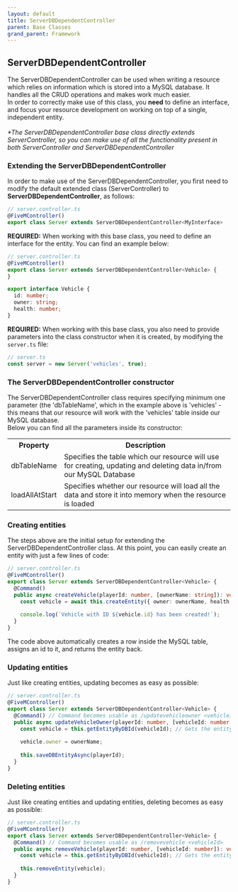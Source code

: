 ```yaml
---
layout: default
title: ServerDBDependentController
parent: Base Classes
grand_parent: Framework
---
```


## ServerDBDependentController
The ServerDBDependentController can be used when writing a resource which relies on information which is stored into a MySQL database. It handles all the CRUD operations and makes work much easier.
<br>In order to correctly make use of this class, you **need** to define an interface, and focus your resource development on working on top of a single, independent entity.<br><br>
*\*The ServerDBDependentController base class directly extends ServerController, so you can make use of all the functionality present in both ServerController and ServerDBDependentController*


### [](#extending)Extending the ServerDBDependentController
In order to make use of the ServerDBDependentController, you first need to modify the default extended class (ServerController) to **ServerDBDependentController**, as follows:
```ts
// server.controller.ts
@FiveMController()
export class Server extends ServerDBDependentController<MyInterface>
```

**REQUIRED:** When working with this base class, you need to define an interface for the entity. You can find an example below:

```ts
// server.controller.ts
@FiveMController()
export class Server extends ServerDBDependentController<Vehicle> {
}

export interface Vehicle {
  id: number;
  owner: string;
  health: number;
}
```

**REQUIRED:** When working with this base class, you also need to provide parameters into the class constructor when it is created, by modifying the `server.ts` file:

```ts
// server.ts
const server = new Server('vehicles', true);
```

### [](#constructor)The ServerDBDependentController constructor
The ServerDBDependentController class requires specifying minimum one parameter (the 'dbTableName', which in the example above is 'vehicles' - this means that our resource will
work with the 'vehicles' table inside our MySQL database.
<br>Below you can find all the parameters inside its constructor:

<table>
  <tr>
    <th>Property</th>
    <th>Description</th>
  </tr>
  <tr>
    <td>dbTableName</td>
    <td>Specifies the table which our resource will use for creating, updating and deleting data in/from our MySQL Database</td>
  </tr>
  <tr>
    <td>loadAllAtStart</td>
    <td>Specifies whether our resource will load all the data and store it into memory when the resource is loaded</td>
  </tr>
</table>

### [](#creating)Creating entities
The steps above are the initial setup for extending the ServerDBDependentController class. At this point, you can easily create an entity with just a few lines of code:

```ts
// server.controller.ts
@FiveMController()
export class Server extends ServerDBDependentController<Vehicle> {
  @Command()
  public async createVehicle(playerId: number, [ownerName: string]): void {
    const vehicle = await this.createEntity({ owner: ownerName, health: 100.0 });
    
    console.log(`Vehicle with ID ${vehicle.id} has been created!`);
  }
}
```
The code above automatically creates a row inside the MySQL table, assigns an id to it, and returns the entity back.

### [](#updating)Updating entities
Just like creating entities, updating becomes as easy as possible:

```ts
// server.controller.ts
@FiveMController()
export class Server extends ServerDBDependentController<Vehicle> {
  @Command() // Command becomes usable as /updatevehicleowner <vehicleId> <ownerName>
  public async updateVehicleOwner(playerId: number, [vehicleId: number, ownerName: string]): void {
    const vehicle = this.getEntityByDBId(vehicleId); // Gets the entity with the specified ID (vehicleID) inside the MySQL database
    
    vehicle.owner = ownerName;
    
    this.saveDBEntityAsync(playerId);
  }
}
```

### [](#updating)Deleting entities
Just like creating entities and updating entities, deleting becomes as easy as possible:

```ts
// server.controller.ts
@FiveMController()
export class Server extends ServerDBDependentController<Vehicle> {
  @Command() // Command becomes usable as /removevehicle <vehicleId>
  public async removeVehicle(playerId: number, [vehicleId: number]): void {
    const vehicle = this.getEntityByDBId(vehicleId); // Gets the entity with the specified ID (vehicleID) inside the MySQL database
   
    this.removeEntity(vehicle);
  }
}
```
